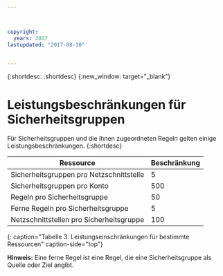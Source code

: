 ```yaml
---



copyright:
  years: 2017
lastupdated: "2017-08-10"


---
```


{:shortdesc: .shortdesc}
{:new_window: target="_blank"}

# Leistungsbeschränkungen für Sicherheitsgruppen

Für Sicherheitsgruppen und die ihnen zugeordneten Regeln gelten einige Leistungsbeschränkungen. 
{:shortdesc}

| Ressource                                                  | Beschränkung                                               |
| --------------------------------------------------------- | --------------------------------------------------- |
| Sicherheitsgruppen pro Netzschnittstelle                     | 5                                                   |
| Sicherheitsgruppen pro Konto                               | 500                                                 |
| Regeln pro Sicherheitsgruppe                                  | 50                                                  |
| Ferne Regeln pro Sicherheitsgruppe                           | 5                                                   |
| Netzschnittstellen pro Sicherheitsgruppe                     | 100                                                  | 
{: caption="Tabelle 3. Leistungseinschränkungen für bestimmte Ressourcen" caption-side="top"} 

**Hinweis:** Eine ferne Regel ist eine Regel, die eine Sicherheitsgruppe als Quelle oder Ziel angibt.
